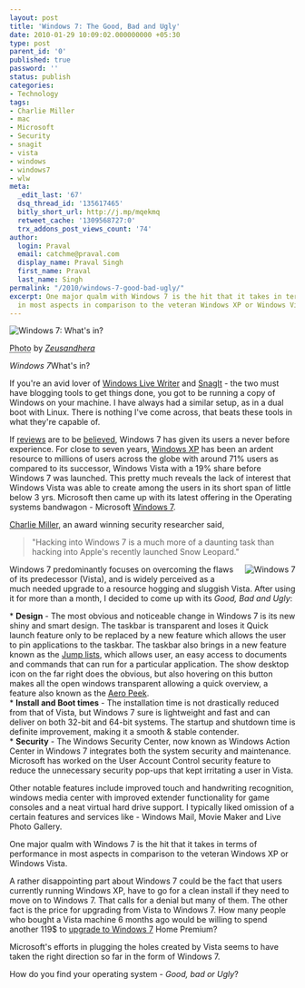 ```yaml
---
layout: post
title: 'Windows 7: The Good, Bad and Ugly'
date: 2010-01-29 10:09:02.000000000 +05:30
type: post
parent_id: '0'
published: true
password: ''
status: publish
categories:
- Technology
tags:
- Charlie Miller
- mac
- Microsoft
- Security
- snagit
- vista
- windows
- windows7
- wlw
meta:
  _edit_last: '67'
  dsq_thread_id: '135617465'
  bitly_short_url: http://j.mp/mqekmq
  retweet_cache: '1309568727:0'
  trx_addons_post_views_count: '74'
author:
  login: Praval
  email: catchme@praval.com
  display_name: Praval Singh
  first_name: Praval
  last_name: Singh
permalink: "/2010/windows-7-good-bad-ugly/"
excerpt: One major qualm with Windows 7 is the hit that it takes in terms of performance
  in most aspects in comparison to the veteran Windows XP or Windows Vista.
---
```

<div class="figure"><img src="/static/2010/01/windows-7-halloween.jpg" alt="Windows 7: What's in?" />
<p class="credit"><abbr class="type" title="Photograph">Photo</abbr> by <cite><a href="http://www.flickr.com/photos/zeusandhera/4043408541/">Zeusandhera</a></cite></p>
<p class="caption"><em class="title">Windows 7</em>What's in?</p>
</div>

<p>If you're an avid lover of <a href="http://windowslivewriter.spaces.live.com/">Windows Live Writer</a> and <a href="http://www.techsmith.com/screen-capture.asp">SnagIt</a> - the two must have blogging tools to get things done, you got to be running a copy of Windows on your machine. I have always had a similar setup, as in a dual boot with Linux. There is nothing I've come across, that beats these tools in what they're capable of. </p>
<p>If <a href="http://www.cnet.com/windows-7/">reviews</a> are to be <a href="http://www.engadget.com/2009/08/12/windows-7-review/">believed</a>, Windows 7 has given its users a never before experience. For close to seven years, <a href="http://www.microsoft.com/windows/windows-xp/default.aspx">Windows XP</a> has been an ardent resource to millions of users across the globe with around 71% users as compared to its successor, Windows Vista with a 19% share before Windows 7 was launched. This pretty much reveals the lack of interest that Windows Vista was able to create among the users in its short span of little below 3 yrs. Microsoft then came up with its latest offering in the Operating systems bandwagon - Microsoft <a href="http://www.microsoft.com/windows/windows-7/">Windows 7</a>. </p>
<p><a href="http://en.wikipedia.org/wiki/Charlie_Miller_(security_researcher)">Charlie Miller</a>, an award winning security researcher said,</p>
<blockquote><p>"Hacking into Windows 7 is a much more of a daunting task than hacking into Apple's recently launched Snow Leopard."</p></blockquote>
<p><img src="/static/2010/01/windows-7-logo.jpg" alt="Windows 7" style="float: right; margin: 0 0 1em 1em; border: 0 none;" /></p>
<p>Windows 7 predominantly focuses on overcoming the flaws of its predecessor (Vista), and is widely perceived as a much needed upgrade to a resource hogging and sluggish Vista. After using it for more than a month, I decided to come up with its <em>Good, Bad and Ugly</em>:</p>
<p>* <strong>Design</strong> - The most obvious and noticeable change in Windows 7 is its new shiny and smart design. The taskbar is transparent and loses it Quick launch feature only to be replaced by a new feature which allows the user to pin applications to the taskbar. The taskbar also brings in a new feature known as the <a href="http://windows.microsoft.com/en-IN/windows7/products/features/jump-lists">Jump lists</a>, which allows user, an easy access to documents and commands that can run for a particular application. The show desktop icon on the far right does the obvious, but also hovering on this button makes all the open windows transparent allowing a quick overview, a feature also known as the <a href="http://windows.microsoft.com/en-us/windows7/products/features/peek">Aero Peek</a>.<br />
* <strong>Install and Boot times</strong> - The installation time is not drastically reduced from that of Vista, but Windows 7 sure is lightweight and fast and can deliver on both 32-bit and 64-bit systems. The startup and shutdown time is definite improvement, making it a smooth &amp; stable contender.<br />
* <strong>Security</strong> - The Windows Security Center, now known as Windows Action Center in Windows 7 integrates both the system security and maintenance. Microsoft has worked on the User Account Control security feature to reduce the unnecessary security pop-ups that kept irritating a user in Vista.</p>
<p>Other notable features include improved touch and handwriting recognition, windows media center with improved extender functionality for game consoles and a neat virtual hard drive support.  I typically liked omission of a certain features and services like - Windows Mail, Movie Maker and Live Photo Gallery.</p>
<p>One major qualm with Windows 7 is the hit that it takes in terms of performance in most aspects in comparison to the veteran Windows XP or Windows Vista.</p>
<p>A rather disappointing part about Windows 7 could be the fact that users currently running Windows XP, have to go for a clean install if they need to move on to Windows 7. That calls for a denial but many of them. The other fact is the price for upgrading from Vista to Windows 7. How many people who bought a Vista machine 6 months ago would be willing to spend another 119$ to <a href="http://www.microsoft.com/windows/buy/default.aspx">upgrade to Windows 7</a> Home Premium?</p>
<p>Microsoft's efforts in plugging the holes created by Vista seems to have taken the right direction so far in the form of Windows 7.</p>
<p>How do you find your operating system - <em>Good, bad or Ugly</em>?</p>
